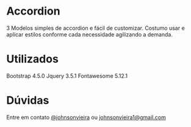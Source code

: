 # Accordion
3 Modelos simples de accordion e fácil de customizar. Costumo usar e aplicar estilos conforme cada necessidade agilizando a demanda.

# Utilizados
Bootstrap 4.5.0
Jquery 3.5.1
Fontawesome 5.12.1

# Dúvidas 
Entre em contato [@johnsonvieira](http://twitter.com/johnsonvieira_) ou johnsonvieira1@gmail.com